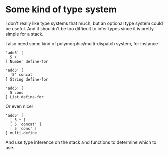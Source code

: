 # Some kind of type system

I don't really like type systems that much, but an optional type system could be
useful. And it shouldn't be too difficult to infer types since it is pretty
simple for a stack.

I also need some kind of polymorphic/multi-dispatch system, for instance

    'add5' [
      5 +
    ] Number define-for

    'add5' [
      '5' concat
    ] String define-for

    'add5' [
      5 cons
    ] List define-for

Or even nicer

    'add5' [
      [ 5 + ]
      [ 5 'concat' ]
      [ 5 'cons' ]
    ] multi-define

And use type inference on the stack and functions to determine which to use.
